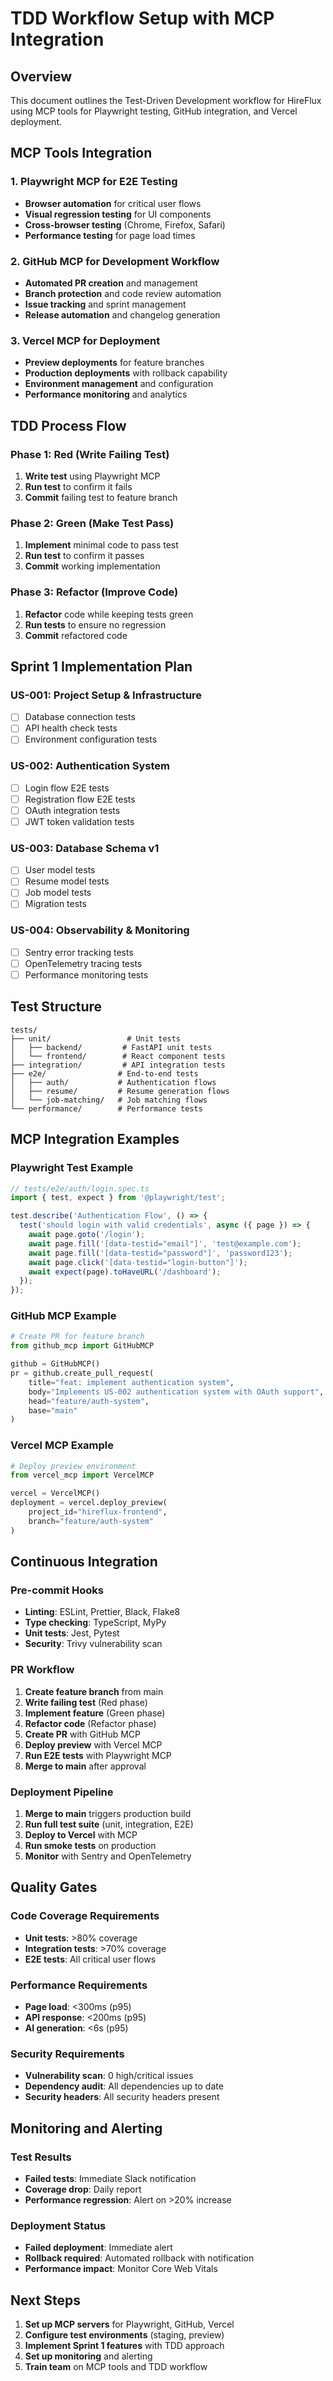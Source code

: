 # TDD Workflow Setup with MCP Integration

## Overview
This document outlines the Test-Driven Development workflow for HireFlux using MCP tools for Playwright testing, GitHub integration, and Vercel deployment.

## MCP Tools Integration

### 1. Playwright MCP for E2E Testing
- **Browser automation** for critical user flows
- **Visual regression testing** for UI components
- **Cross-browser testing** (Chrome, Firefox, Safari)
- **Performance testing** for page load times

### 2. GitHub MCP for Development Workflow
- **Automated PR creation** and management
- **Branch protection** and code review automation
- **Issue tracking** and sprint management
- **Release automation** and changelog generation

### 3. Vercel MCP for Deployment
- **Preview deployments** for feature branches
- **Production deployments** with rollback capability
- **Environment management** and configuration
- **Performance monitoring** and analytics

## TDD Process Flow

### Phase 1: Red (Write Failing Test)
1. **Write test** using Playwright MCP
2. **Run test** to confirm it fails
3. **Commit** failing test to feature branch

### Phase 2: Green (Make Test Pass)
1. **Implement** minimal code to pass test
2. **Run test** to confirm it passes
3. **Commit** working implementation

### Phase 3: Refactor (Improve Code)
1. **Refactor** code while keeping tests green
2. **Run tests** to ensure no regression
3. **Commit** refactored code

## Sprint 1 Implementation Plan

### US-001: Project Setup & Infrastructure
- [ ] Database connection tests
- [ ] API health check tests
- [ ] Environment configuration tests

### US-002: Authentication System
- [ ] Login flow E2E tests
- [ ] Registration flow E2E tests
- [ ] OAuth integration tests
- [ ] JWT token validation tests

### US-003: Database Schema v1
- [ ] User model tests
- [ ] Resume model tests
- [ ] Job model tests
- [ ] Migration tests

### US-004: Observability & Monitoring
- [ ] Sentry error tracking tests
- [ ] OpenTelemetry tracing tests
- [ ] Performance monitoring tests

## Test Structure

```
tests/
├── unit/                 # Unit tests
│   ├── backend/         # FastAPI unit tests
│   └── frontend/        # React component tests
├── integration/         # API integration tests
├── e2e/                # End-to-end tests
│   ├── auth/           # Authentication flows
│   ├── resume/         # Resume generation flows
│   └── job-matching/   # Job matching flows
└── performance/        # Performance tests
```

## MCP Integration Examples

### Playwright Test Example
```typescript
// tests/e2e/auth/login.spec.ts
import { test, expect } from '@playwright/test';

test.describe('Authentication Flow', () => {
  test('should login with valid credentials', async ({ page }) => {
    await page.goto('/login');
    await page.fill('[data-testid="email"]', 'test@example.com');
    await page.fill('[data-testid="password"]', 'password123');
    await page.click('[data-testid="login-button"]');
    await expect(page).toHaveURL('/dashboard');
  });
});
```

### GitHub MCP Example
```python
# Create PR for feature branch
from github_mcp import GitHubMCP

github = GitHubMCP()
pr = github.create_pull_request(
    title="feat: implement authentication system",
    body="Implements US-002 authentication system with OAuth support",
    head="feature/auth-system",
    base="main"
)
```

### Vercel MCP Example
```python
# Deploy preview environment
from vercel_mcp import VercelMCP

vercel = VercelMCP()
deployment = vercel.deploy_preview(
    project_id="hireflux-frontend",
    branch="feature/auth-system"
)
```

## Continuous Integration

### Pre-commit Hooks
- **Linting**: ESLint, Prettier, Black, Flake8
- **Type checking**: TypeScript, MyPy
- **Unit tests**: Jest, Pytest
- **Security**: Trivy vulnerability scan

### PR Workflow
1. **Create feature branch** from main
2. **Write failing test** (Red phase)
3. **Implement feature** (Green phase)
4. **Refactor code** (Refactor phase)
5. **Create PR** with GitHub MCP
6. **Deploy preview** with Vercel MCP
7. **Run E2E tests** with Playwright MCP
8. **Merge to main** after approval

### Deployment Pipeline
1. **Merge to main** triggers production build
2. **Run full test suite** (unit, integration, E2E)
3. **Deploy to Vercel** with MCP
4. **Run smoke tests** on production
5. **Monitor** with Sentry and OpenTelemetry

## Quality Gates

### Code Coverage Requirements
- **Unit tests**: >80% coverage
- **Integration tests**: >70% coverage
- **E2E tests**: All critical user flows

### Performance Requirements
- **Page load**: <300ms (p95)
- **API response**: <200ms (p95)
- **AI generation**: <6s (p95)

### Security Requirements
- **Vulnerability scan**: 0 high/critical issues
- **Dependency audit**: All dependencies up to date
- **Security headers**: All security headers present

## Monitoring and Alerting

### Test Results
- **Failed tests**: Immediate Slack notification
- **Coverage drop**: Daily report
- **Performance regression**: Alert on >20% increase

### Deployment Status
- **Failed deployment**: Immediate alert
- **Rollback required**: Automated rollback with notification
- **Performance impact**: Monitor Core Web Vitals

## Next Steps

1. **Set up MCP servers** for Playwright, GitHub, Vercel
2. **Configure test environments** (staging, preview)
3. **Implement Sprint 1 features** with TDD approach
4. **Set up monitoring** and alerting
5. **Train team** on MCP tools and TDD workflow
